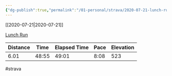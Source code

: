 ```yaml
---
{"dg-publish":true,"permalink":"/01-personal/strava/2020-07-21-lunch-run/"}
---
```



[[2020-07-21\|2020-07-21]]

[Lunch Run](https://www.strava.com/activities/3803041718)

| Distance | Time  | Elapsed Time | Pace | Elevation |
| -------- | ----- | ------------ | ---- | --------- |
| 6.01     | 48:55 | 49:01        | 8:08 | 523       |




#strava
